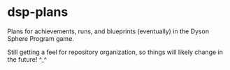 # dsp-plans

Plans for achievements, runs, and blueprints (eventually) in the Dyson Sphere Program game.

Still getting a feel for repository organization, so things will likely change in the future! ^_^
